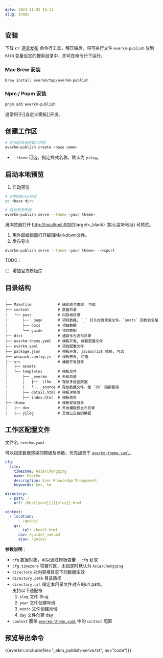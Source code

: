 ```yaml
---
date: 2023-11-03 15:11
slug: index
---
```



## 安装

下载 :point_right: [道盒发布](~/download.html) 命令行工具，解压缩后，将可执行文件 `everkm-publish` 放到 `PATH` 变量设定的搜索目录中，即可在命令行下运行。
    


### Mac Brew 安装

```bash
brew install everkm/tap/everkm-publish
```

### Npm / Pnpm 安装

```bash
pnpm add everkm-publish
```

通常用于[[自定义模板]]开发。

## 创建工作区

```bash
# 在当前目录创建工作区
everkm-publish create <base name>
```

- `--theme` 可选。指定样式名称。默认为 `yilog`。

## 启动本地预览

1. 启动预览

```bash
# 切换到Base目录
cd <base dir>

# 启动预览环境
everkm-publish serve --theme <your theme>
```

用浏览器打开 <http://localhost:9081>{target=_blank} (默认监听地址) 可预览。

1. 用外部编辑器打开编辑Markdown文件。
1. 发布导出

```bash
everkm-publish serve --theme <your theme> --export
```


TODO：
- [ ]  增加官方模板库



## 目录结构

```
.
├── Makefile            # 辅助命令管理, 可选
├── content             # 数据目录
│   └── post            # 内容根目录
│       ├── _page       # 项目数据, `_` 打头的目录或文件，`posts` 函数会忽略
│       ├── docs        # 项目数据
│       └── guide       # 项目数据
├── dist                # 通常作为发布目录
├── everkm-theme.yaml   # 模板开发, 模板配置文件 
├── everkm.yaml         # 项目配置文件
├── package.json        # 模板开发, javascript 依赖, 可选
├── webpack.config.js   # 模板开发, 可选
├── src                 # 模板开发目录
│   ├── assets
│   └── templates       # 模板文件
│       ├── _everkm     # 系统目录
│       │   ├── _i18n   # 存放多语言数据
│       │   └── _source # 存放数据文件，给 `ds` 函数使用
│       ├── detail.html # 模板详情页
│       ├── index.html  # 模板首页
├── theme               # 模板安装目录
│   ├── dev             # 开发模板预发布目录
│   ├── yilog           # 其他已安装的模板
```



## 工作区配置文件

文件名: `everkm.yaml`

可以指定数据渲染的模板及参数，优先级高于 [`everkm-theme.yaml`](自定义模板#模板配置文件)。

```yaml
cfg:
  site:
    timezone: Asia/Chongqing
    name: Everkm
    description: Ever Knowledge Management
    keywords: kms, km

directory:
  - path: /
    url: /kb/{{year}}/{{slug}}.html

context:
  - location:
      - /guide/
    qs:
      __tpl: /book2.html
      nav: /guide/_nav.md
      ajax: /guide/
```

**参数说明**：
- `cfg` 数据对象，可以通过模板变量 `__cfg` 获取
- `cfg.timezone` 项目时区，未指定时默认为 `Asia/Chongqing`
- `directory` 对内容根目录下的数据生效
- `directory.path` 目录路径
- `directory.url` 指定本目录文件对应的url path。  
    支持以下通配符
    1. `slug` 文件 Slug
    1. `year` 文件创建年份
    1. `month` 文件创建月份
    1. `day` 文件创建 day
- `context` 覆盖 [`everkm-theme.yaml`](自定义模板#everkm-theme.yaml) 中的 `context` 配置


## 预览导出命令

{{everkm::include(file="_ekm_publish-serve.txt", as="code")}}
